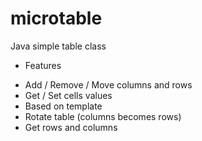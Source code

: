 microtable
==========

Java simple table class

* Features

- Add / Remove / Move columns and rows
- Get / Set cells values
- Based on template
- Rotate table (columns becomes rows)
- Get rows and columns
